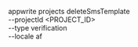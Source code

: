 appwrite projects deleteSmsTemplate \
        --projectId <PROJECT_ID> \
        --type verification \
        --locale af
